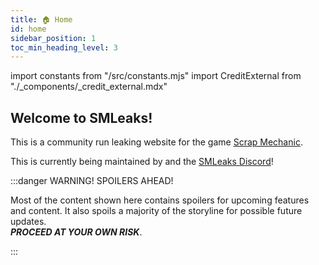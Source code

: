 ```yaml
---
title: 🏠 Home
id: home
sidebar_position: 1
toc_min_heading_level: 3
---
```


import constants from "/src/constants.mjs"
import CreditExternal from "./_components/_credit_external.mdx"

## Welcome to SMLeaks!

This is a community run leaking website for the game [Scrap Mechanic](https://store.steampowered.com/app/387990/).

This is currently being maintained by <CreditExternal id="trbodev" href="https://trbo.dev"/> and the [SMLeaks Discord](pathname:///discord)!

:::danger WARNING! SPOILERS AHEAD!

Most of the content shown here contains spoilers for upcoming features and content. It also spoils a majority of the storyline for possible future updates.<br/> 
***PROCEED AT YOUR OWN RISK***.

:::